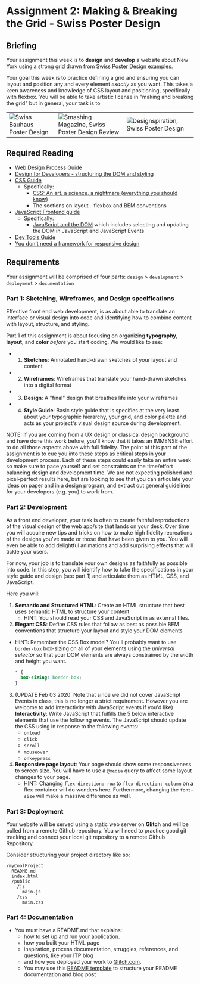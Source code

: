 # Assignment 2: Making & Breaking the Grid - Swiss Poster Design

## Briefing

Your assignment this week is to **design** and **develop** a website about New York using a strong grid drawn
from [Swiss Poster Design examples](https://duckduckgo.com/?q=swiss+poster+design&t=ffab&iax=images&ia=images).

Your goal this week is to practice defining a grid and ensuring you can layout and position any and every element
*exactly* as you want. This takes a keen awareness and knowledge of CSS layout and positioning, specifically with
flexbox. You will be able to take artistic license in "making and breaking the grid" but in general, your task is to

|                                                                                                                         |                                                                                                                                                                                     |                                                                                                                          |
|:------------------------------------------------------------------------------------------------------------------------|-------------------------------------------------------------------------------------------------------------------------------------------------------------------------------------|--------------------------------------------------------------------------------------------------------------------------|
| ![Swiss Bauhaus Poster Design](https://mir-s3-cdn-cf.behance.net/project_modules/disp/846f1d30168169.560573d11654d.jpg) | ![Smashing Magazine, Swiss Poster Design Review](https://cloud.netlifyusercontent.com/assets/344dbf88-fdf9-42bb-adb4-46f01eedd629/30ec28ab-658a-4397-a974-580743f02566/poster3.jpg) | ![Designspiration, Swiss Poster Design](https://dspncdn.com/a1/media/692x/6f/6a/d1/6f6ad1ecf3ad3577d5b3e184339a82e0.jpg) |

## Required Reading

* [Web Design Process Guide](../guides/web-design-process.md)
* [Design for Developers - structuring the DOM and styling](https://www.taniarascia.com/design-for-developers/)
* [CSS Guide](../guides/css-guide.md)
    * Specifically:
        * [CSS: An art, a science, a nightmare (everything you should know) ](https://www.taniarascia.com/overview-of-css-concepts/)
        * The sections on layout - flexbox and BEM conventions
* [JavaScript Frontend guide](../guides/javascript-frontend-guide.md)
    * Specifically:
        * [JavaScript and the DOM](../guides/javascript-frontend-guide.md#javascript-and-the-dom) which includes
          selecting and updating the DOM in JavaScript and JavaScript Events
* [Dev Tools Guide](../guides/dev-tools.md)
* [You don't need a framework for responsive design](https://www.taniarascia.com/you-dont-need-a-framework/)

## Requirements

Your assignment will be comprised of four parts: `design` > `development` > `deployment` > `documentation`

### Part 1: Sketching, Wireframes, and Design specifications

Effective front end web development, is as about able to translate an interface or visual design into code and
identifying how to combine content with layout, structure, and styling.

Part 1 of this assignment is about focusing on organizing **typography**, **layout**, and **color** *before* you start
coding. We would like to see:

*
    1. **Sketches**: Annotated hand-drawn sketches of your layout and content
*
    2. **Wireframes**: Wireframes that translate your hand-drawn sketches into a digital format
*
    3. **Design**: A "final" design that breathes life into your wireframes
*
    4. **Style Guide**: Basic style guide that is specifies at the very least about your typographic hierarchy, your
       grid, and color palette and acts as your project's visual design source during development.

NOTE: If you are coming from a UX design or classical design background and have done this work before, you'll know that
it takes an IMMENSE effort to do all those aspects above with full fidelity. The point of this part of the assignment is
to cue you into these steps as critical steps in your development process. Each of these steps could easily take an
entire week so make sure to pace yourself and set constraints on the time/effort balancing design and development time.
We are not expecting polished and pixel-perfect results here, but are looking to see that you can articulate your ideas
on paper and in a design program, and extract out general guidelines for your developers (e.g. you) to work from.

### Part 2: Development

As a front end developer, your task is often to create faithful reproductions of the visual design of the web app/site
that lands on your desk. Over time you will acquire new tips and tricks on how to make high fidelity recreations of the
designs you've made or those that have been given to you. You will even be able to add delightful animations and add
surprising effects that will tickle your users.

For now, your job is to translate your own designs as faithfully as possible into code. In this step, you will identify
how to take the specifications in your style guide and design (see part 1) and articulate them as HTML, CSS, and
JavaScript.

Here you will:

1. **Semantic and Structured HTML**: Create an HTML structure that best uses semantic HTML to structure your content
    * HINT: You should read your CSS and JavaScript in as external files.
2. **Elegant CSS**: Define CSS rules that follow as best as possible BEM conventions that structure your layout and
   style your DOM elements

* HINT: Remember the CSS Box model? You'll probably want to use `border-box` box-sizing on all of your elements using
  the *universal selector* so that your DOM elements are always constrained by the width and height you want.

  ```css
  * {
    box-sizing: border-box;
  }
  ```

3. (UPDATE Feb 03 2020: Note that since we did not cover JavaScript Events in class, this is no longer a strict
   requirement. However you are welcome to add interactivity with JavaScript events if you'd like) **Interactivity**:
   Write JavaScript that fulfills the 5 below interactive elements that use the following events. The JavaScript should
   update the CSS using in response to the following events:
    * `onload`
    * `click`
    * `scroll`
    * `mouseover`
    * `onkeypress`
4. **Responsive page layout**: Your page should show some responsiveness to screen size. You will have to use a `@media`
   query to affect some layout changes to your page.
    * HINT: Changing `flex-direction: row` to `flex-direction: column` on a flex container will do wonders here.
      Furthermore, changing the `font-size` will make a massive difference as well.

### Part 3: Deployment

Your website will be served using a static web server on **Glitch** and will be pulled from a remote Github repository.
You will need to practice good git tracking and connect your local git repository to a remote Github Repository.

Consider structuring your project directory like so:

```
/myCoolProject
  README.md
  index.html
  /public
    /js
      main.js
    /css
      main.css
```

<!-- You can copy the code from Assignment `01` from last week and put your static HTML, CSS, and JavaScript files into the correct directories. 

**e.g.**:
* `index.html`
* `/views`:
  * `about.html`
* `/public`:
  * `/js`:
    * `main.js`
  * `/css`:
    * `main.css` -->

### Part 4: Documentation

* You must have a README.md that explains:
    * how to set up and run your application.
    * how you built your HTML page
    * inspiration, process documentation, struggles, references, and questions, like your ITP blog
    * and how you deployed your work to [Glitch.com](https://glitch.com).
    * You may use this [README template](/templates/readme-template.md) to structure your README documentation and blog
      post
